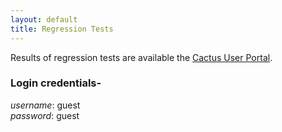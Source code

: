 ```yaml
---
layout: default
title: Regression Tests
---
```

Results of regression tests are available the [Cactus User
Portal](http://portal.cactuscode.org).

### Login credentials-

*username*: guest  
*password*: guest
